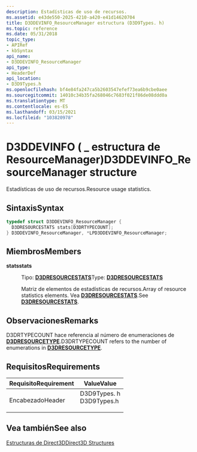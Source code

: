 ```yaml
---
description: Estadísticas de uso de recursos.
ms.assetid: e43de550-2025-4210-a420-e41d14620704
title: D3DDEVINFO_ResourceManager estructura (D3D9Types. h)
ms.topic: reference
ms.date: 05/31/2018
topic_type:
- APIRef
- kbSyntax
api_name:
- D3DDEVINFO_ResourceManager
api_type:
- HeaderDef
api_location:
- D3D9Types.h
ms.openlocfilehash: bf4e84fa247ca5b2603547efef73ea6b9cbe0aee
ms.sourcegitcommit: 14010c34b35fa268046c7683f021f86de08ddd0a
ms.translationtype: MT
ms.contentlocale: es-ES
ms.lasthandoff: 03/15/2021
ms.locfileid: "103820978"
---
```

# <a name="d3ddevinfo_resourcemanager-structure"></a><span data-ttu-id="7e63a-103">D3DDEVINFO ( \_ estructura de ResourceManager)</span><span class="sxs-lookup"><span data-stu-id="7e63a-103">D3DDEVINFO\_ResourceManager structure</span></span>

<span data-ttu-id="7e63a-104">Estadísticas de uso de recursos.</span><span class="sxs-lookup"><span data-stu-id="7e63a-104">Resource usage statistics.</span></span>

## <a name="syntax"></a><span data-ttu-id="7e63a-105">Sintaxis</span><span class="sxs-lookup"><span data-stu-id="7e63a-105">Syntax</span></span>


```C++
typedef struct D3DDEVINFO_ResourceManager {
  D3DRESOURCESTATS stats[D3DRTYPECOUNT];
} D3DDEVINFO_ResourceManager, *LPD3DDEVINFO_ResourceManager;
```



## <a name="members"></a><span data-ttu-id="7e63a-106">Miembros</span><span class="sxs-lookup"><span data-stu-id="7e63a-106">Members</span></span>

<dl> <dt>

<span data-ttu-id="7e63a-107">**stats**</span><span class="sxs-lookup"><span data-stu-id="7e63a-107">**stats**</span></span>
</dt> <dd>

<span data-ttu-id="7e63a-108">Tipo: **[ **D3DRESOURCESTATS**](d3dresourcestats.md)**</span><span class="sxs-lookup"><span data-stu-id="7e63a-108">Type: **[**D3DRESOURCESTATS**](d3dresourcestats.md)**</span></span>

</dd> <dd>

<span data-ttu-id="7e63a-109">Matriz de elementos de estadísticas de recursos.</span><span class="sxs-lookup"><span data-stu-id="7e63a-109">Array of resource statistics elements.</span></span> <span data-ttu-id="7e63a-110">Vea [**D3DRESOURCESTATS**](d3dresourcestats.md).</span><span class="sxs-lookup"><span data-stu-id="7e63a-110">See [**D3DRESOURCESTATS**](d3dresourcestats.md).</span></span>

</dd> </dl>

## <a name="remarks"></a><span data-ttu-id="7e63a-111">Observaciones</span><span class="sxs-lookup"><span data-stu-id="7e63a-111">Remarks</span></span>

<span data-ttu-id="7e63a-112">D3DRTYPECOUNT hace referencia al número de enumeraciones de [**D3DRESOURCETYPE**](./d3dresourcetype.md).</span><span class="sxs-lookup"><span data-stu-id="7e63a-112">D3DRTYPECOUNT refers to the number of enumerations in [**D3DRESOURCETYPE**](./d3dresourcetype.md).</span></span>

## <a name="requirements"></a><span data-ttu-id="7e63a-113">Requisitos</span><span class="sxs-lookup"><span data-stu-id="7e63a-113">Requirements</span></span>



| <span data-ttu-id="7e63a-114">Requisito</span><span class="sxs-lookup"><span data-stu-id="7e63a-114">Requirement</span></span> | <span data-ttu-id="7e63a-115">Value</span><span class="sxs-lookup"><span data-stu-id="7e63a-115">Value</span></span> |
|-------------------|----------------------------------------------------------------------------------------|
| <span data-ttu-id="7e63a-116">Encabezado</span><span class="sxs-lookup"><span data-stu-id="7e63a-116">Header</span></span><br/> | <dl> <span data-ttu-id="7e63a-117"><dt>D3D9Types. h</dt></span><span class="sxs-lookup"><span data-stu-id="7e63a-117"><dt>D3D9Types.h</dt></span></span> </dl> |



## <a name="see-also"></a><span data-ttu-id="7e63a-118">Vea también</span><span class="sxs-lookup"><span data-stu-id="7e63a-118">See also</span></span>

<dl> <dt>

[<span data-ttu-id="7e63a-119">Estructuras de Direct3D</span><span class="sxs-lookup"><span data-stu-id="7e63a-119">Direct3D Structures</span></span>](dx9-graphics-reference-d3d-structures.md)
</dt> </dl>

 

 
